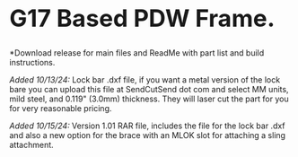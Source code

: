 <h1 style="font-size:300%;"><b>G17 Based PDW Frame.</b></h1>


*Download release for main files and ReadMe with part list and build instructions.

<i>Added 10/13/24:</i> Lock bar .dxf file, if you want a metal version of the lock bare you can upload this file at SendCutSend dot com and select MM units, mild steel, and 0.119" (3.0mm) thickness.  They will laser cut the part for you for very reasonable pricing.

<i>Added 10/15/24:</i> Version 1.01 RAR file, includes the file for the lock bar .dxf and also a new option for the brace with an MLOK slot for attaching a sling attachment.
